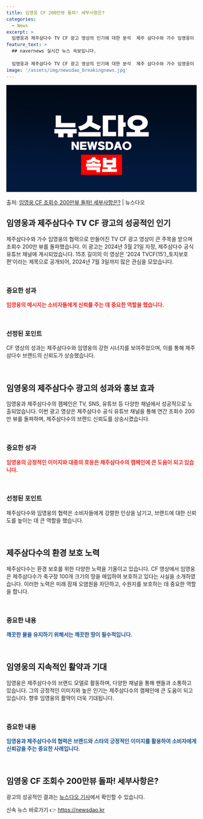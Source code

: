 ```yaml
---
title: 임영웅 CF 200만뷰 돌파! 세부사항은?
categories:
  - News
excerpt: >
  임영웅과 제주삼다수 TV CF 광고 영상의 인기에 대한 분석  제주 삼다수와 가수 임영웅이 협력한 TV CF…
feature_text: >
  ## navernews 실시간 뉴스 속보입니다.

  임영웅과 제주삼다수 TV CF 광고 영상의 인기에 대한 분석  제주 삼다수와 가수 임영웅이 협력한 TV CF…
image: '/assets/img/newsdao_breakingnews.jpg'
---
```


![뉴스다오 속보](/assets/img/newsdao_breakingnews.jpg)

<p>출처: <a href="https://newsdao.kr/4612" rel="dofollow">임영웅 CF 조회수 200만뷰 돌파! 세부사항은?</a> | 뉴스다오</p>

<h2 data-ke-size="size26">임영웅과 제주삼다수 TV CF 광고의 성공적인 인기</h2>
제주삼다수와 가수 임영웅의 협력으로 만들어진 TV CF 광고 영상이 큰 주목을 받으며 조회수 200만 뷰를 돌파했습니다. 이 광고는 2024년 3월 21일 자정, 제주삼다수 공식 유튜브 채널에 게시되었습니다. 15초 길이의 이 영상은 '2024 TVCF(15’)_토지보호 편'이라는 제목으로 공개되어, 2024년 7월 3일까지 많은 관심을 모았습니다.

<p data-ke-size="size16">&nbsp;</p>

<h3>중요한 성과</h3>
<b><span style="color: #ee2323;">임영웅의 메시지는 소비자들에게 신뢰를 주는 데 중요한 역할을 했습니다.</span></b>

<p data-ke-size="size16">&nbsp;</p>

<h3>선정된 포인트</h3>
CF 영상의 성과는 제주삼다수와 임영웅의 강한 시너지를 보여주었으며, 이를 통해 제주삼다수 브랜드의 신뢰도가 상승했습니다.

<p data-ke-size="size16">&nbsp;</p>

<h2 data-ke-size="size26">임영웅의 제주삼다수 광고의 성과와 홍보 효과</h2>
임영웅과 제주삼다수의 캠페인은 TV, SNS, 유튜브 등 다양한 채널에서 성공적으로 노출되었습니다. 이번 광고 영상은 제주삼다수 공식 유튜브 채널을 통해 연간 조회수 200만 뷰를 돌파하며, 제주삼다수의 브랜드 신뢰도를 상승시켰습니다.

<p data-ke-size="size16">&nbsp;</p>

<h3>중요한 성과</h3>
<b><span style="color: #ee2323;">임영웅의 긍정적인 이미지와 대중의 호응은 제주삼다수의 캠페인에 큰 도움이 되고 있습니다.</span></b>

<p data-ke-size="size16">&nbsp;</p>

<h3>선정된 포인트</h3>
제주삼다수와 임영웅의 협력은 소비자들에게 강렬한 인상을 남기고, 브랜드에 대한 신뢰도를 높이는 데 큰 역할을 했습니다.

<p data-ke-size="size16">&nbsp;</p>

<h2 data-ke-size="size26">제주삼다수의 환경 보호 노력</h2>
제주삼다수는 환경 보호를 위한 다양한 노력을 기울이고 있습니다. CF 영상에서 임영웅은 제주삼다수가 축구장 100개 크기의 땅을 매입하여 보호하고 있다는 사실을 소개하였습니다. 이러한 노력은 미래 잠재 오염원을 차단하고, 수원지를 보호하는 데 중요한 역할을 합니다.

<p data-ke-size="size16">&nbsp;</p>

<h3>중요한 내용</h3>
<b><span style="color: #1a5490;">깨끗한 물을 유지하기 위해서는 깨끗한 땅이 필수적입니다.</span></b>

<p data-ke-size="size16">&nbsp;</p>

<h2 data-ke-size="size26">임영웅의 지속적인 활약과 기대</h2>
임영웅은 제주삼다수의 브랜드 모델로 활동하며, 다양한 채널을 통해 팬들과 소통하고 있습니다. 그의 긍정적인 이미지와 높은 인기는 제주삼다수의 캠페인에 큰 도움이 되고 있습니다. 향후 임영웅의 활약이 더욱 기대됩니다.

<p data-ke-size="size16">&nbsp;</p>

<h3>중요한 내용</h3>
<b><span style="color: #1a5490;">임영웅과 제주삼다수의 협력은 브랜드와 스타의 긍정적인 이미지를 활용하여 소비자에게 신뢰감을 주는 중요한 사례입니다.</span></b>

<p data-ke-size="size16">&nbsp;</p>

<h2 data-ke-size="size26">임영웅 CF 조회수 200만뷰 돌파! 세부사항은?</h2>
광고의 성공적인 결과는 <a href="https://newsdao.kr/4612">뉴스다오 기사</a>에서 확인할 수 있습니다. 

신속 뉴스 바로가기 👉 <a href="https://newsdao.kr" rel="dofollow">https://newsdao.kr</a>


